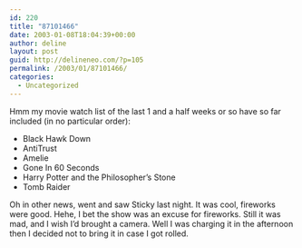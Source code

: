 ```yaml
---
id: 220
title: "87101466"
date: 2003-01-08T18:04:39+00:00
author: deline
layout: post
guid: http://delineneo.com/?p=105
permalink: /2003/01/87101466/
categories:
  - Uncategorized
---
```

Hmm my movie watch list of the last 1 and a half weeks or so have so far included (in no particular order):

  * Black Hawk Down
  * AntiTrust
  * Amelie
  * Gone In 60 Seconds
  * Harry Potter and the Philosopher&#8217;s Stone
  * Tomb Raider

Oh in other news, went and saw Sticky last night. It was cool, fireworks were good. Hehe, I bet the show was an excuse for fireworks. Still it was mad, and I wish I&#8217;d brought a camera. Well I was charging it in the afternoon then I decided not to bring it in case I got rolled.
